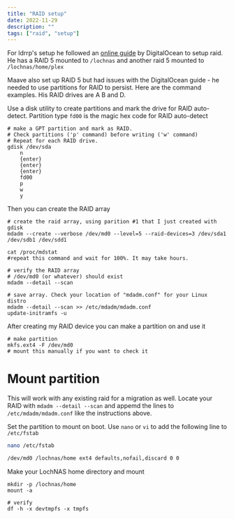 ```yaml
---
title: "RAID setup"
date: 2022-11-29
description: ""
tags: ["raid", "setup"]
---
```


For ldrrp's setup he followed an [online guide](https://www.digitalocean.com/community/tutorials/how-to-create-raid-arrays-with-mdadm-on-ubuntu-16-04) by DigitalOcean to setup raid. He has a RAID 5 mounted to `/lochnas` and another raid 5 mounted to `/lochnas/home/plex`

Maave also set up RAID 5 but had issues with the DigitalOcean guide - he needed to use partitions for RAID to persist. Here are the command examples. His RAID drives are A B and D. 

Use a disk utility to create partitions and mark the drive for RAID auto-detect. Partition type `fd00` is the magic hex code for RAID auto-detect

```
# make a GPT partition and mark as RAID.
# Check partitions ('p' command) before writing ('w' command)
# Repeat for each RAID drive.
gdisk /dev/sda
    n
    {enter}
    {enter}
    {enter}
    fd00
    p
    w
    y
```

Then you can create the RAID array

```
# create the raid array, using parition #1 that I just created with gdisk
mdadm --create --verbose /dev/md0 --level=5 --raid-devices=3 /dev/sda1 /dev/sdb1 /dev/sdd1

cat /proc/mdstat
#repeat this command and wait for 100%. It may take hours.

# verify the RAID array
# /dev/md0 (or whatever) should exist
mdadm --detail --scan

# save array. Check your location of "mdadm.conf" for your Linux distro
mdadm --detail --scan >> /etc/mdadm/mdadm.conf
update-initramfs -u

```

After creating my RAID device you can make a partition on and use it

```
# make partition
mkfs.ext4 -F /dev/md0
# mount this manually if you want to check it
```

# Mount partition

This will work with any existing raid for a migration as well. Locate your RAID with `mdadm --detail --scan` and appemd the lines to `/etc/mdadm/mdadm.conf` like the instructions above.

Set the partition to mount on boot. Use `nano` or `vi` to add the following line to `/etc/fstab`

```bash
nano /etc/fstab
```
```bash
/dev/md0 /lochnas/home ext4 defaults,nofail,discard 0 0
```

Make your LochNAS home directory and mount
```
mkdir -p /lochnas/home
mount -a

# verify
df -h -x devtmpfs -x tmpfs
```
